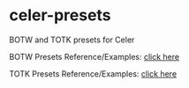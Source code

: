 # celer-presets
BOTW and TOTK presets for Celer

BOTW Presets Reference/Examples: [click here](./botw/README.md)

TOTK Presets Reference/Examples: [click here](./totk/README.md)
